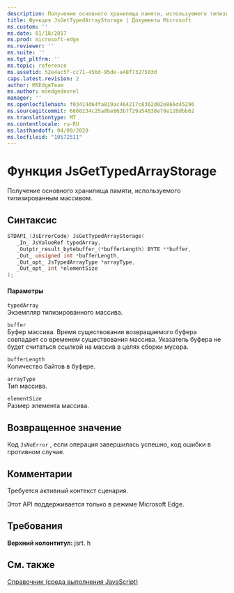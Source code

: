 ```yaml
---
description: Получение основного хранилища памяти, используемого типизированным массивом.
title: Функция JsGetTypedArrayStorage | Документы Microsoft
ms.custom: ''
ms.date: 01/18/2017
ms.prod: microsoft-edge
ms.reviewer: ''
ms.suite: ''
ms.tgt_pltfrm: ''
ms.topic: reference
ms.assetid: 52e4ac5f-cc71-456d-95de-a48f7327503d
caps.latest.revision: 2
author: MSEdgeTeam
ms.author: msedgedevrel
manager: ''
ms.openlocfilehash: f03414d64fa819ac464217c8362d02e866d45296
ms.sourcegitcommit: 6860234c25a8be863b7f29a54838e78e120dbb62
ms.translationtype: MT
ms.contentlocale: ru-RU
ms.lasthandoff: 04/09/2020
ms.locfileid: "10572511"
---
```

# Функция JsGetTypedArrayStorage
Получение основного хранилища памяти, используемого типизированным массивом.  
  
## Синтаксис  
  
```cpp  
STDAPI_(JsErrorCode) JsGetTypedArrayStorage(  
   _In_ JsValueRef typedArray,  
   _Outptr_result_bytebuffer_(*bufferLength) BYTE **buffer,  
   _Out_ unsigned int *bufferLength,  
   _Out_opt_ JsTypedArrayType *arrayType,  
   _Out_opt_ int *elementSize  
);  
```  
  
#### Параметры  
 `typedArray`  
 Экземпляр типизированного массива.  
  
 `buffer`  
 Буфер массива. Время существования возвращаемого буфера совпадает со временем существования массива. Указатель буфера не будет считаться ссылкой на массив в целях сборки мусора.  
  
 `bufferLength`  
 Количество байтов в буфере.  
  
 `arrayType`  
 Тип массива.  
  
 `elementSize`  
 Размер элемента массива.  
  
## Возвращенное значение  
 Код `JsNoError` , если операция завершилась успешно, код ошибки в противном случае.  
  
## Комментарии  
 Требуется активный контекст сценария.  
  
 Этот API поддерживается только в режиме Microsoft Edge.  
  
## Требования  
 **Верхний колонтитул:** jsrt. h  
  
## См. также  
 [Справочник (среда выполнения JavaScript)](../chakra-hosting/reference-javascript-runtime.md)